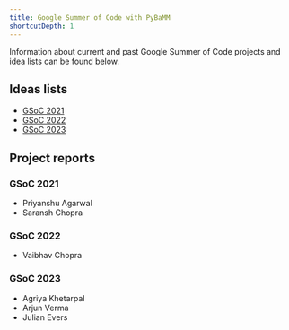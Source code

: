 ```yaml
---
title: Google Summer of Code with PyBaMM
shortcutDepth: 1
---
```


<!-- Note: the names of individual pages in folders should be marked with an
underscore, i.e., _index.md to treat them as branched pages. -->

Information about current and past Google Summer of Code projects and idea lists can be found below.

## Ideas lists

- [GSoC 2021](/gsoc/2021/)
- [GSoC 2022](/gsoc/2022/)
- [GSoC 2023](/gsoc/2023/)

## Project reports

<!-- WARNING: individual project report links are permalinks and MUST NEVER be changed as such
without the existence of a valid redirect rule in _redirects and a corresponding entry in netlify.toml. -->

### GSoC 2021

- Priyanshu Agarwal
- Saransh Chopra

### GSoC 2022

- Vaibhav Chopra

### GSoC 2023

- Agriya Khetarpal
- Arjun Verma
- Julian Evers
